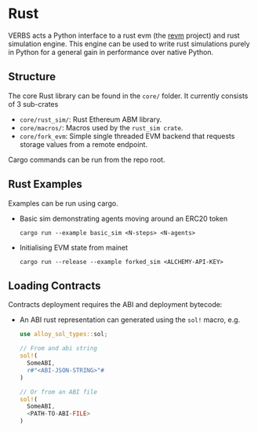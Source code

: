# Rust

VERBS acts a Python interface to a rust evm (the
[revm](https://github.com/bluealloy/revm) project)
and rust simulation engine. This engine can be used
to write rust simulations purely in Python for a general
gain in performance over native Python.

## Structure

The core Rust library can be found in the `core/` folder.
It currently consists of 3 sub-crates

* `core/rust_sim/`: Rust Ethereum ABM library.
* `core/macros/`: Macros used by the `rust_sim crate`.
* `core/fork_evm`: Simple single threaded EVM backend that
  requests storage values from a remote endpoint.

Cargo commands can be run from the repo root.

## Rust Examples

Examples can be run using cargo.

- Basic sim demonstrating agents moving around an ERC20 token

  ```
  cargo run --example basic_sim <N-steps> <N-agents>
  ```

- Initialising EVM state from mainet

  ```
  cargo run --release --example forked_sim <ALCHEMY-API-KEY>
  ```

## Loading Contracts

Contracts deployment requires the ABI and deployment bytecode:

- An ABI rust representation can generated using the `sol!` macro, e.g.

  ```rust
  use alloy_sol_types::sol;

  // From and abi string
  sol!(
    SomeABI,
    r#"<ABI-JSON-STRING>"#
  )

  // Or from an ABI file
  sol!(
    SomeABI,
    <PATH-TO-ABI-FILE>
  )
  ```
